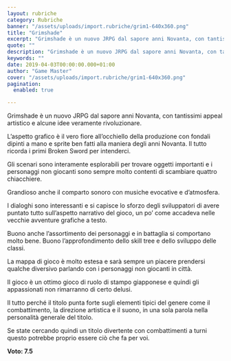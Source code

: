 ```yaml
---
layout: rubriche
category: Rubriche
banner: "/assets/uploads/import.rubriche/grim1-640x360.png"
title: "Grimshade"
excerpt: "Grimshade è un nuovo JRPG dal sapore anni Novanta, con tantissimi appeal artistico e alcune idee veramente rivoluzionare. L’aspetto grafico è il vero fiore all’occhiello della produzione con fondali dipinti a mano e sprite ben fatti alla maniera degli anni Novanta. Il tutto ricorda i primi Broken Sword per intenderci. Gli scenari sono interamente esplorabili [&hellip"
quote: ""
description: "Grimshade è un nuovo JRPG dal sapore anni Novanta, con tantissimi appeal artistico e alcune idee veramente rivoluzionare. L’aspetto grafico è il vero fiore all’occhiello della produzione con fondali dipinti a mano e sprite ben fatti alla maniera degli anni Novanta. Il tutto ricorda i primi Broken Sword per intenderci. Gli scenari sono interamente esplorabili [&hellip"
keywords: ""
date: 2019-04-03T00:00:00.000+01:00
author: "Game Master"
cover: "/assets/uploads/import.rubriche/grim1-640x360.png"
pagination:
  enabled: true

---
```


Grimshade è un nuovo JRPG dal sapore anni Novanta, con tantissimi appeal artistico e alcune idee veramente rivoluzionare.

L’aspetto grafico è il vero fiore all’occhiello della produzione con fondali dipinti a mano e sprite ben fatti alla maniera degli anni Novanta. Il tutto ricorda i primi Broken Sword per intenderci.

Gli scenari sono interamente esplorabili per trovare oggetti importanti e i personaggi non giocanti sono sempre molto contenti di scambiare quattro chiacchiere.

Grandioso anche il comparto sonoro con musiche evocative e d’atmosfera.

I dialoghi sono interessanti e si capisce lo sforzo degli sviluppatori di avere puntato tutto sull’aspetto narrativo del gioco, un po’ come accadeva nelle vecchie avventure grafiche a testo.

Buono anche l’assortimento dei personaggi e in battaglia si comportano molto bene. Buono l’approfondimento dello skill tree e dello sviluppo delle classi.

La mappa di gioco è molto estesa e sarà sempre un piacere prendersi qualche diversivo parlando con i personaggi non giocanti in città.

Il gioco è un ottimo gioco di ruolo di stampo giapponese e quindi gli appassionati non rimarranno di certo delusi.

Il tutto perché il titolo punta forte sugli elementi tipici del genere come il combattimento, la direzione artistica e il suono, in una sola parola nella personalità generale del titolo.

Se state cercando quindi un titolo divertente con combattimenti a turni questo potrebbe proprio essere ciò che fa per voi.

**Voto: 7.5**